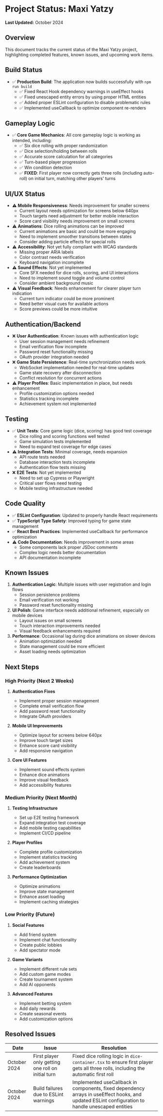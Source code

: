 # Project Status: Maxi Yatzy

**Last Updated:** October 2024

## Overview

This document tracks the current status of the Maxi Yatzy project, highlighting completed features, known issues, and upcoming work items.

## Build Status

- ✅ **Production Build**: The application now builds successfully with `npm run build`
  - ✅ Fixed React Hook dependency warnings in useEffect hooks
  - ✅ Fixed unescaped entity errors by using proper HTML entities
  - ✅ Added proper ESLint configuration to disable problematic rules
  - ✅ Implemented useCallback to optimize component re-renders

## Gameplay Logic

- ✅ **Core Game Mechanics**: All core gameplay logic is working as intended, including:
  - ✅ Six dice rolling with proper randomization
  - ✅ Dice selection/holding between rolls
  - ✅ Accurate score calculation for all categories
  - ✅ Turn-based player progression
  - ✅ Win condition detection
  - ✅ **FIXED**: First player now correctly gets three rolls (including auto-roll) on initial turn, matching other players' turns

## UI/UX Status

- ⚠️ **Mobile Responsiveness**: Needs improvement for smaller screens
  - Current layout needs optimization for screens below 640px
  - Touch targets need adjustment for better mobile interaction
  - Score card visibility needs improvement on small screens
- ⚠️ **Animations**: Dice rolling animations can be improved
  - Current animations are basic and could be more engaging
  - Need to implement smoother transitions between states
  - Consider adding particle effects for special rolls
- ⚠️ **Accessibility**: Not yet fully compliant with WCAG standards
  - Missing proper ARIA labels
  - Color contrast needs verification
  - Keyboard navigation incomplete
- ⚠️ **Sound Effects**: Not yet implemented
  - Core SFX needed for dice rolls, scoring, and UI interactions
  - Need to implement sound toggle and volume control
  - Consider ambient background music
- ⚠️ **Visual Feedback**: Needs enhancement for clearer player turn indication
  - Current turn indicator could be more prominent
  - Need better visual cues for available actions
  - Score previews could be more intuitive

## Authentication/Backend

- ❌ **User Authentication**: Known issues with authentication logic
  - User session management needs refinement
  - Email verification flow incomplete
  - Password reset functionality missing
  - OAuth provider integration needed
- ❌ **Game State Persistence**: Real-time synchronization needs work
  - WebSocket implementation needed for real-time updates
  - Game state recovery after disconnection
  - Conflict resolution for concurrent actions
- ⚠️ **Player Profiles**: Basic implementation in place, but needs enhancement
  - Profile customization options needed
  - Statistics tracking incomplete
  - Achievement system not implemented

## Testing

- ✅ **Unit Tests**: Core game logic (dice, scoring) has good test coverage
  - Dice rolling and scoring functions well tested
  - Game simulation tests implemented
  - Need to expand test coverage for edge cases
- ⚠️ **Integration Tests**: Minimal coverage, needs expansion
  - API route tests needed
  - Database interaction tests incomplete
  - Authentication flow tests missing
- ❌ **E2E Tests**: Not yet implemented
  - Need to set up Cypress or Playwright
  - Critical user flows need testing
  - Mobile testing infrastructure needed

## Code Quality

- ✅ **ESLint Configuration**: Updated to properly handle React requirements
- ✅ **TypeScript Type Safety**: Improved typing for game state management
- ✅ **React Best Practices**: Implemented useCallback for performance optimization
- ⚠️ **Code Documentation**: Needs improvement in some areas
  - Some components lack proper JSDoc comments
  - Complex logic needs better documentation
  - API documentation incomplete

## Known Issues

1. **Authentication Logic**: Multiple issues with user registration and login flows
   - Session persistence problems
   - Email verification not working
   - Password reset functionality missing
2. **UI Polish**: Game interface needs additional refinement, especially on mobile devices
   - Layout issues on small screens
   - Touch interaction improvements needed
   - Visual feedback enhancements required
3. **Performance**: Occasional lag during dice animations on slower devices
   - Animation optimization needed
   - State management could be more efficient
   - Asset loading needs optimization

## Next Steps

### High Priority (Next 2 Weeks)
1. **Authentication Fixes**
   - Implement proper session management
   - Complete email verification flow
   - Add password reset functionality
   - Integrate OAuth providers

2. **Mobile UI Improvements**
   - Optimize layout for screens below 640px
   - Improve touch target sizes
   - Enhance score card visibility
   - Add responsive navigation

3. **Core UI Features**
   - Implement sound effects system
   - Enhance dice animations
   - Improve visual feedback
   - Add accessibility features

### Medium Priority (Next Month)
1. **Testing Infrastructure**
   - Set up E2E testing framework
   - Expand integration test coverage
   - Add mobile testing capabilities
   - Implement CI/CD pipeline

2. **Player Profiles**
   - Complete profile customization
   - Implement statistics tracking
   - Add achievement system
   - Create leaderboards

3. **Performance Optimization**
   - Optimize animations
   - Improve state management
   - Enhance asset loading
   - Implement caching strategies

### Low Priority (Future)
1. **Social Features**
   - Add friend system
   - Implement chat functionality
   - Create public lobbies
   - Add spectator mode

2. **Game Variants**
   - Implement different rule sets
   - Add custom game modes
   - Create tournament system
   - Add AI opponents

3. **Advanced Features**
   - Implement betting system
   - Add daily rewards
   - Create seasonal events
   - Add customization options

## Resolved Issues

| Date | Issue | Resolution |
|------|-------|------------|
| October 2024 | First player only getting one roll on initial turn | Fixed dice rolling logic in `dice-container.tsx` to ensure first player gets all three rolls, including the automatic first roll |
| October 2024 | Build failures due to ESLint warnings | Implemented useCallback in components, fixed dependency arrays in useEffect hooks, and updated ESLint configuration to handle unescaped entities | 